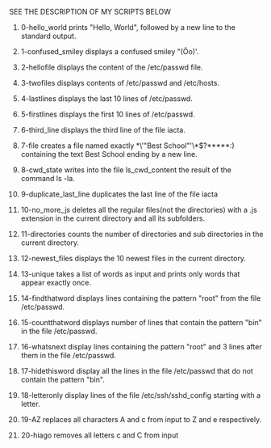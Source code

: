 SEE THE DESCRIPTION OF MY SCRIPTS BELOW

1. 0-hello_world prints "Hello, World", followed by a new line to the standard output.

2. 1-confused_smiley displays a confused smiley "(Ôo)'.

3. 2-hellofile displays the content of the /etc/passwd file.

4. 3-twofiles displays contents of /etc/passwd and /etc/hosts.

5. 4-lastlines displays the last 10 lines of /etc/passwd.

6. 5-firstlines displays the first 10 lines of /etc/passwd.

7. 6-third_line displays the third line of the file iacta.

8. 7-file creates a file named exactly \*\\'"Best School"\'\\*$\?\*\*\*\*\*:) containing the text Best School ending by a new line.

9. 8-cwd_state writes into the file ls_cwd_content the result of the command ls -la.

10. 9-duplicate_last_line duplicates the last line of the file iacta

11. 10-no_more_js deletes all the regular files(not the directories) with a .js extension in the current directory and all its subfolders.

12. 11-directories counts the number of directories and sub directories in the current directory.

13. 12-newest_files displays the 10 newest files in the current directory.

14. 13-unique takes a list of words as input and prints only words that appear exactly once.

15. 14-findthatword displays lines containing the pattern "root" from the file /etc/passwd.

16. 15-countthatword displays number of lines that contain the pattern "bin" in the file /etc/passwd.
 
17. 16-whatsnext display lines containing the pattern "root" and 3 lines after them in the file /etc/passwd.

18. 17-hidethisword display all the lines in the file /etc/passwd that do not contain the pattern "bin".

19. 18-letteronly display lines of the file /etc/ssh/sshd_config starting with a letter.

20. 19-AZ replaces all characters A and c from input to Z and e respectively.

21. 20-hiago removes all letters c and C from input
